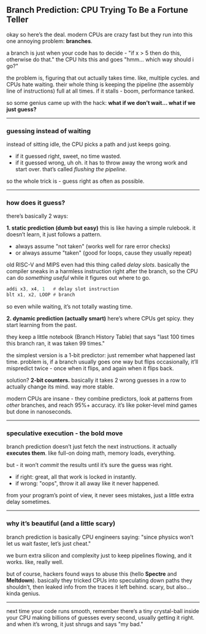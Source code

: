 <!--  
title: "Branch Prediction: A master of guessing - The CPU"  
author: "Malindu"  
date: "2025-09-13"  
excerpt: "How the CPU uses different techniques of 'guessing' to make decisions - different ways of branch prediction explained."  
img: "/img/assembly-love.png"  
pinned: false  
tags: low-level, asm, kuppi, uni, branch-prediction, riscv, computer-architecture, codd
-->

## Branch Prediction: CPU Trying To Be a Fortune Teller

okay so here’s the deal. modern CPUs are crazy fast but they run into this one annoying problem: **branches**.

a branch is just when your code has to decide - "if x > 5 then do this, otherwise do that." the CPU hits this and goes "hmm… which way should i go?"

the problem is, figuring that out actually takes time. like, multiple cycles. and CPUs hate waiting. their whole thing is keeping the pipeline (the assembly line of instructions) full at all times. if it stalls - boom, performance tanked.

so some genius came up with the hack: **what if we don’t wait… what if we just guess?**

---

### guessing instead of waiting

instead of sitting idle, the CPU picks a path and just keeps going.

* if it guessed right, sweet, no time wasted.
* if it guessed wrong, uh oh. it has to throw away the wrong work and start over. that’s called *flushing the pipeline*.

so the whole trick is - guess right as often as possible.

---

### how does it guess?

there’s basically 2 ways:

**1. static prediction (dumb but easy)**
this is like having a simple rulebook. it doesn’t learn, it just follows a pattern.

* always assume "not taken" (works well for rare error checks)
* or always assume "taken" (good for loops, cause they usually repeat)

old RISC-V and MIPS even had this thing called *delay slots*. basically the compiler sneaks in a harmless instruction right after the branch, so the CPU can do *something useful* while it figures out where to go.

```asm
addi x3, x4, 1   # delay slot instruction
blt x1, x2, LOOP # branch
```

so even while waiting, it’s not totally wasting time.

**2. dynamic prediction (actually smart)**
here’s where CPUs get spicy. they start learning from the past.

they keep a little notebook (Branch History Table) that says "last 100 times this branch ran, it was taken 99 times."

the simplest version is a 1-bit predictor: just remember what happened last time. problem is, if a branch usually goes one way but flips occasionally, it’ll mispredict twice - once when it flips, and again when it flips back.

solution? **2-bit counters.** basically it takes 2 wrong guesses in a row to actually change its mind. way more stable.

modern CPUs are insane - they combine predictors, look at patterns from *other* branches, and reach 95%+ accuracy. it’s like poker-level mind games but done in nanoseconds.

---

### speculative execution - the bold move

branch prediction doesn’t just fetch the next instructions. it actually **executes them**. like full-on doing math, memory loads, everything.

but - it won’t *commit* the results until it’s sure the guess was right.

* if right: great, all that work is locked in instantly.
* if wrong: "oops", throw it all away like it never happened.

from your program’s point of view, it never sees mistakes, just a little extra delay sometimes.

---

### why it’s beautiful (and a little scary)

branch prediction is basically CPU engineers saying: "since physics won’t let us wait faster, let’s just cheat."

we burn extra silicon and complexity just to keep pipelines flowing, and it works. like, really well.

but of course, hackers found ways to abuse this (hello **Spectre** and **Meltdown**). basically they tricked CPUs into speculating down paths they shouldn’t, then leaked info from the traces it left behind. scary, but also… kinda genius.

---

next time your code runs smooth, remember there’s a tiny crystal-ball inside your CPU making billions of guesses every second, usually getting it right. and when it’s wrong, it just shrugs and says "my bad."
